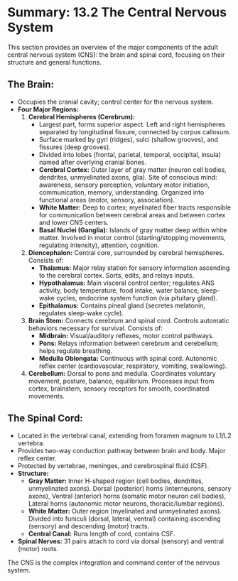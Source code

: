 # Summary: 13.2 The Central Nervous System

This section provides an overview of the major components of the adult central nervous system (CNS): the brain and spinal cord, focusing on their structure and general functions.

## The Brain:

*   Occupies the cranial cavity; control center for the nervous system.
*   **Four Major Regions:**
    1.  **Cerebral Hemispheres (Cerebrum):**
        *   Largest part, forms superior aspect. Left and right hemispheres separated by longitudinal fissure, connected by corpus callosum.
        *   Surface marked by gyri (ridges), sulci (shallow grooves), and fissures (deep grooves).
        *   Divided into lobes (frontal, parietal, temporal, occipital, insula) named after overlying cranial bones.
        *   **Cerebral Cortex:** Outer layer of gray matter (neuron cell bodies, dendrites, unmyelinated axons, glia). Site of conscious mind: awareness, sensory perception, voluntary motor initiation, communication, memory, understanding. Organized into functional areas (motor, sensory, association).
        *   **White Matter:** Deep to cortex; myelinated fiber tracts responsible for communication between cerebral areas and between cortex and lower CNS centers.
        *   **Basal Nuclei (Ganglia):** Islands of gray matter deep within white matter. Involved in motor control (starting/stopping movements, regulating intensity), attention, cognition.
    2.  **Diencephalon:** Central core, surrounded by cerebral hemispheres. Consists of:
        *   **Thalamus:** Major relay station for sensory information ascending to the cerebral cortex. Sorts, edits, and relays inputs.
        *   **Hypothalamus:** Main visceral control center; regulates ANS activity, body temperature, food intake, water balance, sleep-wake cycles, endocrine system function (via pituitary gland).
        *   **Epithalamus:** Contains pineal gland (secretes melatonin, regulates sleep-wake cycle).
    3.  **Brain Stem:** Connects cerebrum and spinal cord. Controls automatic behaviors necessary for survival. Consists of:
        *   **Midbrain:** Visual/auditory reflexes, motor control pathways.
        *   **Pons:** Relays information between cerebrum and cerebellum; helps regulate breathing.
        *   **Medulla Oblongata:** Continuous with spinal cord. Autonomic reflex center (cardiovascular, respiratory, vomiting, swallowing).
    4.  **Cerebellum:** Dorsal to pons and medulla. Coordinates voluntary movement, posture, balance, equilibrium. Processes input from cortex, brainstem, sensory receptors for smooth, coordinated movements.

## The Spinal Cord:

*   Located in the vertebral canal, extending from foramen magnum to L1/L2 vertebra.
*   Provides two-way conduction pathway between brain and body. Major reflex center.
*   Protected by vertebrae, meninges, and cerebrospinal fluid (CSF).
*   **Structure:**
    *   **Gray Matter:** Inner H-shaped region (cell bodies, dendrites, unmyelinated axons). Dorsal (posterior) horns (interneurons, sensory axons), Ventral (anterior) horns (somatic motor neuron cell bodies), Lateral horns (autonomic motor neurons, thoracic/lumbar regions).
    *   **White Matter:** Outer region (myelinated and unmyelinated axons). Divided into funiculi (dorsal, lateral, ventral) containing ascending (sensory) and descending (motor) tracts.
    *   **Central Canal:** Runs length of cord, contains CSF.
*   **Spinal Nerves:** 31 pairs attach to cord via dorsal (sensory) and ventral (motor) roots.

The CNS is the complex integration and command center of the nervous system.
